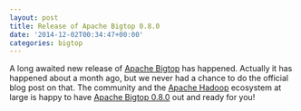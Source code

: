 ```yaml
---
layout: post
title: Release of Apache Bigtop 0.8.0
date: '2014-12-02T00:34:47+00:00'
categories: bigtop
---
```

A long awaited new release of <a href="http://bigtop.apache.org/" title="Apache Bigtop">Apache Bigtop</a> has happened. Actually it has happened about a month ago, but we never had a chance to do the official blog post on that. The
community and the <a href="http://hadoop.apache.org/" title="Apache Hadoop">Apache Hadoop</a> ecosystem at large is happy to have <a href="http://mail-archives.apache.org/mod_mbox/bigtop-user/201410.mbox/%3C20141006032356.GM8064%40tpx%3E" title="Release announcement">Apache Bigtop 0.8.0</a> out and ready for you!
